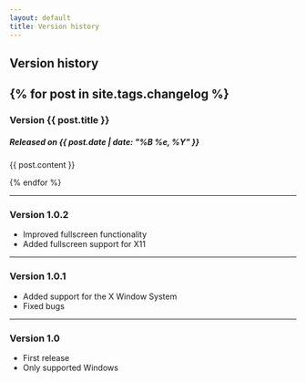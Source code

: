 ```yaml
---
layout: default
title: Version history
---
```


## Version history

{% for post in site.tags.changelog %}
---

<article>
<h3>Version {{ post.title }}</h3>
<time datetime="{{ post.date | date: "%Y-%m-%d" }}">
</time>

<h5>Released on {{ post.date | date: "%B %e, %Y" }}</h5>

{{ post.content }}
</article>
{% endfor %}

---
### Version 1.0.2
- Improved fullscreen functionality
- Added fullscreen support for X11

---
### Version 1.0.1
- Added support for the X Window System
- Fixed bugs

---
### Version 1.0
- First release
- Only supported Windows
